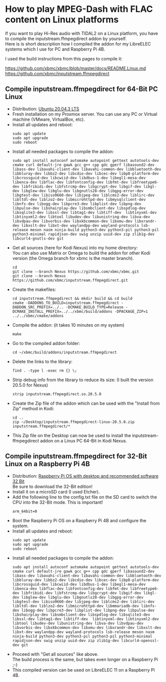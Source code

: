 # How to play MPEG-Dash with FLAC content on Linux platforms

If you want to play Hi-Res audio with TIDAL2 on a Linux platform, you have to compile the inputstream.ffmpegdirect addon by yourself.<br>
Here is is short description how I compiled the addon for my LibreELEC systems which I use for PC and Raspberry Pi 4B.

I used the build instructions from this pages to compile it:<p>
https://github.com/xbmc/xbmc/blob/master/docs/README.Linux.md<br>
https://github.com/xbmc/inputstream.ffmpegdirect

## Compile inputstream.ffmpegdirect for 64-Bit PC Linux

- Distribution: [Ubuntu 20.04.3 LTS](https://ubuntu.com/download/desktop)
- Fresh installation on my Proxmox server. You can use any PC or Virtual machine (VMware, VirtualBox, etc).
- Install all updates and reboot:
  ```
  sudo apt update
  sudo apt upgrade
  sudo reboot
  ```
- Install all needed packages to compile the addon:
  ```
  sudo apt install autoconf automake autopoint gettext autotools-dev cmake curl default-jre gawk gcc g++ cpp gdc gperf libasound2-dev libass-dev libavahi-client-dev libavahi-common-dev libbluetooth-dev libbluray-dev libbz2-dev libcdio-dev libcec-dev libp8-platform-dev libcrossguid-dev libcwiid-dev libdbus-1-dev libegl1-mesa-dev libenca-dev libflac-dev libfontconfig-dev libfmt-dev libfreetype6-dev libfribidi-dev libfstrcmp-dev libgcrypt-dev libgif-dev libgl-dev libglew-dev libglu-dev libgnutls28-dev libgpg-error-dev libgtest-dev libiso9660-dev libjpeg-dev liblcms2-dev liblirc-dev libltdl-dev liblzo2-dev libmicrohttpd-dev libmysqlclient-dev libnfs-dev libogg-dev libpcre3-dev libplist-dev libpng-dev libpulse-dev libshairplay-dev libsmbclient-dev libspdlog-dev libsqlite3-dev libssl-dev libtag1-dev libtiff-dev  libtinyxml-dev libtinyxml2-dev libtool libudev-dev libunistring-dev libva-dev libvdpau-dev libvorbis-dev libxkbcommon-dev libxmu-dev libxrandr-dev libxslt-dev libxt-dev waylandpp-dev wayland-protocols lsb-release meson nasm ninja-build python3-dev python3-pil python3-pil python3-minimal rapidjson-dev swig unzip uuid-dev zip zlib1g-dev libcurl4-gnutls-dev git
  ```
- Get all sources (here for Kodi Nexus) into my home directory:<br>
  You can also use Matrix or Omega to build the addon for other Kodi version (the Omega branch for xbmc is the master branch).
  ```
  cd
  git clone --branch Nexus https://github.com/xbmc/xbmc.git
  git clone --branch Nexus https://github.com/xbmc/inputstream.ffmpegdirect.git
  ```
- Create the makefiles:
  ```
  cd inputstream.ffmpegdirect && mkdir build && cd build
  cmake -DADDONS_TO_BUILD=inputstream.ffmpegdirect -DADDON_SRC_PREFIX=../.. -DCMAKE_BUILD_TYPE=Release -DCMAKE_INSTALL_PREFIX=../../xbmc/build/addons -DPACKAGE_ZIP=1 ../../xbmc/cmake/addons
  ```
- Compile the addon: (it takes 10 minutes on my system)
  ```
  make
  ```
- Go to the compiled addon folder:
  ```
  cd ~/xbmc/build/addons/inputstream.ffmpegdirect
  ```
- Delete the links to the library:
  ```
  find . -type l -exec rm {} \;
  ```
- Strip debug info from the library to reduce its size: (I built the version 20.5.0 for Nexus)
  ```
  strip inputstream.ffmpegdirect.so.20.5.0
  ```
- Create the Zip file of the addon which can be used with the "Install from Zip" method in Kodi:
  ```
  cd ..
  zip ~/Desktop/inputstream.ffmpegdirect-linux-20.5.0.zip inputstream.ffmpegdirect/*
  ```
- This Zip file on the Desktop can now be used to install the inputstream-ffmpegdirect addon on a Linux PC 64-Bit in Kodi Nexus.

## Compile inputstream.ffmpegdirect for 32-Bit Linux on a Raspberry Pi 4B

- Distribution: [Raspberry Pi OS with desktop and recommended software 32 Bit](https://www.raspberrypi.com/software/operating-systems/#raspberry-pi-os-32-bit)<br>
  Be sure to download the 32-Bit edition!
- Install it on a microSD card (I used Etcher).
- Add the following line to the config.txt file on the SD card to switch the CPU into the 32-Bit mode. This is important!
  ```
  arm_64bit=0
  ```
- Boot the Raspberry Pi OS on a Raspberry Pi 4B and configure the system.
- Install all updates and reboot:
  ```
  sudo apt update
  sudo apt upgrade
  sudo reboot
  ```
- Install all needed packages to compile the addon:
  ```
  sudo apt install autoconf automake autopoint gettext autotools-dev cmake curl default-jre gawk gcc g++ cpp gdc gperf libasound2-dev libass-dev libavahi-client-dev libavahi-common-dev libbluetooth-dev libbluray-dev libbz2-dev libcdio-dev libcec-dev libp8-platform-dev libcrossguid-dev libcwiid-dev libdbus-1-dev libegl1-mesa-dev libenca-dev libflac-dev libfontconfig-dev libfmt-dev libfreetype6-dev libfribidi-dev libfstrcmp-dev libgcrypt-dev libgif-dev libgl-dev libglew-dev libglu-dev libgnutls28-dev libgpg-error-dev libgtest-dev libiso9660-dev libjpeg-dev liblcms2-dev liblirc-dev libltdl-dev liblzo2-dev libmicrohttpd-dev libmmariadb-dev libnfs-dev libogg-dev libpcre3-dev libplist-dev libpng-dev libpulse-dev libshairplay-dev libsmbclient-dev libspdlog-dev libsqlite3-dev libssl-dev libtag1-dev libtiff-dev  libtinyxml-dev libtinyxml2-dev libtool libudev-dev libunistring-dev libva-dev libvdpau-dev libvorbis-dev libxkbcommon-dev libxmu-dev libxrandr-dev libxslt-dev libxt-dev waylandpp-dev wayland-protocols lsb-release meson nasm ninja-build python3-dev python3-pil python3-pil python3-minimal rapidjson-dev swig unzip uuid-dev zip zlib1g-dev libcurl4-openssl-dev git
  ```
- Proceed with "Get all sources" like above.<br>
  The build process is the same, but takes even longer on a Raspberry Pi ;-)
- This compiled version can be used on LibreELEC 11 on a Raspberry Pi 4B.
